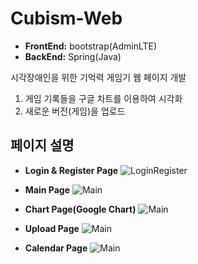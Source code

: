 # Cubism-Web
* __FrontEnd:__ bootstrap(AdminLTE)
* __BackEnd:__ Spring(Java)

시각장애인을 위한 기억력 게임기 웹 페이지 개발

1. 게임 기록들을 구글 차트를 이용하여 시각화
2. 새로운 버전(게임)을 업로드

## 페이지 설명
* __Login & Register Page__
![LoginRegister](https://github.com/doorisopen/Cubism-Web/blob/master/img/CubismWeb_loginPage.JPG)

* __Main Page__
![Main](https://github.com/doorisopen/Cubism-Web/blob/master/img/CubismWeb_mainPage.JPG)

* __Chart Page(Google Chart)__
![Main](https://github.com/doorisopen/Cubism-Web/blob/master/img/CubismWeb_chartPage.JPG)

* __Upload Page__
![Main](https://github.com/doorisopen/Cubism-Web/blob/master/img/CubismWeb_uploadPage.JPG)

* __Calendar Page__
![Main](https://github.com/doorisopen/Cubism-Web/blob/master/img/CubismWeb_calendarPage.JPG)